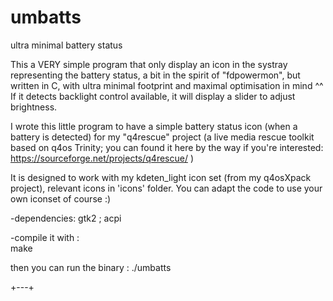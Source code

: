 # umbatts
ultra minimal battery status

This a VERY simple program that only display an icon in the systray representing the battery status, a bit in the spirit of "fdpowermon", but written in C, with ultra minimal footprint and maximal optimisation in mind ^^  
If it detects backlight control available, it will display a slider to adjust brightness.
  
I wrote this little program to have a simple battery status icon (when a battery is detected) for my "q4rescue" project (a live media rescue toolkit based on q4os Trinity; you can found it here by the way if you're interested: https://sourceforge.net/projects/q4rescue/ )  
  
It is designed to work with my kdeten_light icon set (from my q4osXpack project), relevant icons in 'icons' folder. You can adapt the code to use your own iconset of course :)  
  
-dependencies: gtk2 ; acpi  
  
-compile it with :   
make
                         
  
then you can run the binary : ./umbatts  
  
+---+

